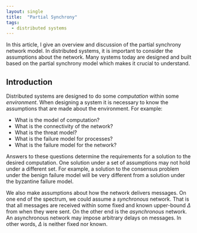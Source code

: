 ```yaml
---
layout: single
title:  "Partial Synchrony"
tags:
  - distributed systems
---
```


In this article, I give an overview and discussion of the partial synchrony
network model. In distributed systems, it is important to consider the
assumptions about the network. Many systems today are designed and built based
on the partial synchrony model which makes it crucial to understand.

## Introduction
Distributed systems are designed to do some *computation* within some
*environment*. When designing a system it is necessary to know the assumptions
that are made about the environment. For example:

* What is the model of computation?
* What is the  connectivity of the network?
* What is the threat model?
* What is the failure model for processes?
* What is the failure model for the network?

Answers to these questions determine the requirements for a solution to the
desired computation. One solution under a set of assumptions may not hold under
a different set. For example, a solution to the consensus problem under the
benign failure model will be very different from a solution under the byzantine
failure model.

We also make assumptions about how the network delivers messages. On one end of
the spectrum, we could assume a *synchronous* network. That is that all messages
are received within some fixed and known upper-bound $\Delta$ from when they
were sent. On the other end is the *asynchronous* network. An asynchronous
network may impose arbitrary delays on messages. In other words, $\Delta$ is
neither fixed nor known.
